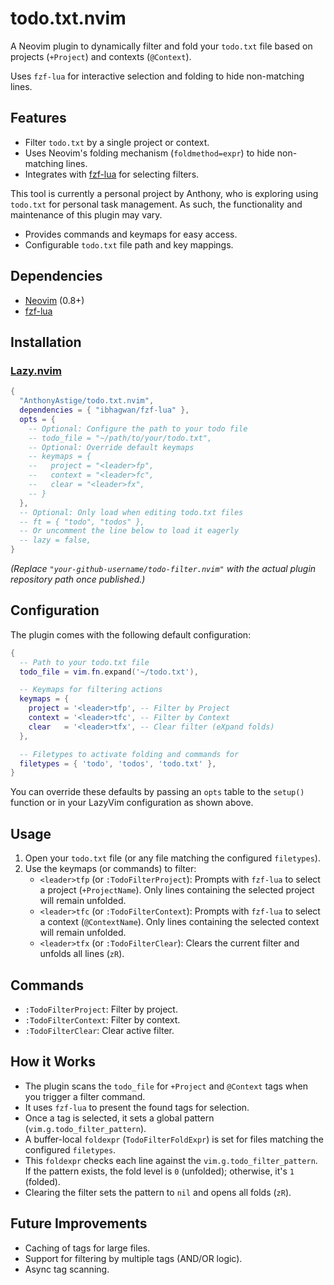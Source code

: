 # todo.txt.nvim

A Neovim plugin to dynamically filter and fold your `todo.txt` file based on projects (`+Project`) and contexts (`@Context`).

Uses `fzf-lua` for interactive selection and folding to hide non-matching lines.

## Features

- Filter `todo.txt` by a single project or context.
- Uses Neovim's folding mechanism (`foldmethod=expr`) to hide non-matching lines.
- Integrates with [fzf-lua](https://github.com/ibhagwan/fzf-lua) for selecting filters.

This tool is currently a personal project by Anthony, who is exploring using `todo.txt` for personal task management. As such, the functionality and maintenance of this plugin may vary.

- Provides commands and keymaps for easy access.
- Configurable `todo.txt` file path and key mappings.

## Dependencies

- [Neovim](https://neovim.io/) (0.8+)
- [fzf-lua](https://github.com/ibhagwan/fzf-lua)

## Installation

### [Lazy.nvim](https://github.com/folke/lazy.nvim)

```lua
{
  "AnthonyAstige/todo.txt.nvim",
  dependencies = { "ibhagwan/fzf-lua" },
  opts = {
    -- Optional: Configure the path to your todo file
    -- todo_file = "~/path/to/your/todo.txt",
    -- Optional: Override default keymaps
    -- keymaps = {
    --   project = "<leader>fp",
    --   context = "<leader>fc",
    --   clear = "<leader>fx",
    -- }
  },
  -- Optional: Only load when editing todo.txt files
  -- ft = { "todo", "todos" },
  -- Or uncomment the line below to load it eagerly
  -- lazy = false,
}
```

_(Replace `"your-github-username/todo-filter.nvim"` with the actual plugin repository path once published.)_

## Configuration

The plugin comes with the following default configuration:

```lua
{
  -- Path to your todo.txt file
  todo_file = vim.fn.expand('~/todo.txt'),

  -- Keymaps for filtering actions
  keymaps = {
    project = '<leader>tfp', -- Filter by Project
    context = '<leader>tfc', -- Filter by Context
    clear   = '<leader>tfx', -- Clear filter (eXpand folds)
  },

  -- Filetypes to activate folding and commands for
  filetypes = { 'todo', 'todos', 'todo.txt' },
}
```

You can override these defaults by passing an `opts` table to the `setup()` function or in your LazyVim configuration as shown above.

## Usage

1. Open your `todo.txt` file (or any file matching the configured `filetypes`).
2. Use the keymaps (or commands) to filter:
   - `<leader>tfp` (or `:TodoFilterProject`): Prompts with `fzf-lua` to select a project (`+ProjectName`). Only lines containing the selected project will remain unfolded.
   - `<leader>tfc` (or `:TodoFilterContext`): Prompts with `fzf-lua` to select a context (`@ContextName`). Only lines containing the selected context will remain unfolded.
   - `<leader>tfx` (or `:TodoFilterClear`): Clears the current filter and unfolds all lines (`zR`).

## Commands

- `:TodoFilterProject`: Filter by project.
- `:TodoFilterContext`: Filter by context.
- `:TodoFilterClear`: Clear active filter.

## How it Works

- The plugin scans the `todo_file` for `+Project` and `@Context` tags when you trigger a filter command.
- It uses `fzf-lua` to present the found tags for selection.
- Once a tag is selected, it sets a global pattern (`vim.g.todo_filter_pattern`).
- A buffer-local `foldexpr` (`TodoFilterFoldExpr`) is set for files matching the configured `filetypes`.
- This `foldexpr` checks each line against the `vim.g.todo_filter_pattern`. If the pattern exists, the fold level is `0` (unfolded); otherwise, it's `1` (folded).
- Clearing the filter sets the pattern to `nil` and opens all folds (`zR`).

## Future Improvements

- Caching of tags for large files.
- Support for filtering by multiple tags (AND/OR logic).
- Async tag scanning.
